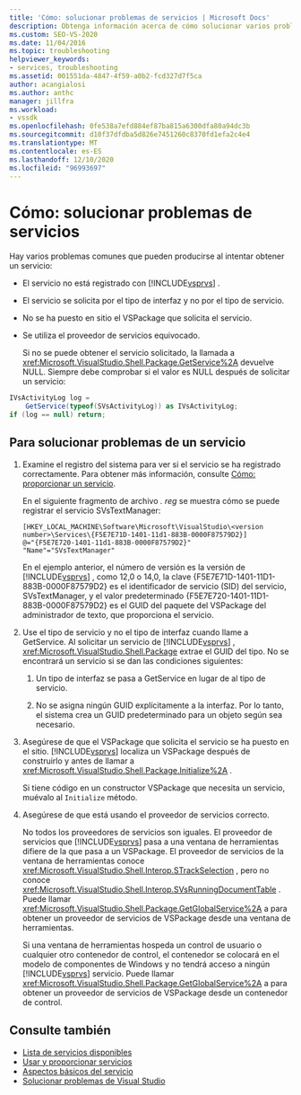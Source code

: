 ```yaml
---
title: 'Cómo: solucionar problemas de servicios | Microsoft Docs'
description: Obtenga información acerca de cómo solucionar varios problemas comunes que pueden producirse al intentar obtener un servicio en el SDK de Visual Studio.
ms.custom: SEO-VS-2020
ms.date: 11/04/2016
ms.topic: troubleshooting
helpviewer_keywords:
- services, troubleshooting
ms.assetid: 001551da-4847-4f59-a0b2-fcd327d7f5ca
author: acangialosi
ms.author: anthc
manager: jillfra
ms.workload:
- vssdk
ms.openlocfilehash: 0fe538a7efd884ef87ba815a6300dfa80a94dc3b
ms.sourcegitcommit: d10f37dfdba5d826e7451260c8370fd1efa2c4e4
ms.translationtype: MT
ms.contentlocale: es-ES
ms.lasthandoff: 12/10/2020
ms.locfileid: "96993697"
---
```

# <a name="how-to-troubleshoot-services"></a>Cómo: solucionar problemas de servicios
Hay varios problemas comunes que pueden producirse al intentar obtener un servicio:

- El servicio no está registrado con [!INCLUDE[vsprvs](../code-quality/includes/vsprvs_md.md)] .

- El servicio se solicita por el tipo de interfaz y no por el tipo de servicio.

- No se ha puesto en sitio el VSPackage que solicita el servicio.

- Se utiliza el proveedor de servicios equivocado.

  Si no se puede obtener el servicio solicitado, la llamada a <xref:Microsoft.VisualStudio.Shell.Package.GetService%2A> devuelve NULL. Siempre debe comprobar si el valor es NULL después de solicitar un servicio:

```csharp
IVsActivityLog log =
    GetService(typeof(SVsActivityLog)) as IVsActivityLog;
if (log == null) return;
```

## <a name="to-troubleshoot-a-service"></a>Para solucionar problemas de un servicio

1. Examine el registro del sistema para ver si el servicio se ha registrado correctamente. Para obtener más información, consulte [Cómo: proporcionar un servicio](../extensibility/how-to-provide-a-service.md).

    En el siguiente fragmento de archivo *. reg* se muestra cómo se puede registrar el servicio SVsTextManager:

   ```
   [HKEY_LOCAL_MACHINE\Software\Microsoft\VisualStudio\<version number>\Services\{F5E7E71D-1401-11d1-883B-0000F87579D2}]
   @="{F5E7E720-1401-11d1-883B-0000F87579D2}"
   "Name"="SVsTextManager"
   ```

    En el ejemplo anterior, el número de versión es la versión de [!INCLUDE[vsprvs](../code-quality/includes/vsprvs_md.md)] , como 12,0 o 14,0, la clave {F5E7E71D-1401-11D1-883B-0000F87579D2} es el identificador de servicio (SID) del servicio, SVsTextManager, y el valor predeterminado {F5E7E720-1401-11D1-883B-0000F87579D2} es el GUID del paquete del VSPackage del administrador de texto, que proporciona el servicio.

2. Use el tipo de servicio y no el tipo de interfaz cuando llame a GetService. Al solicitar un servicio de [!INCLUDE[vsprvs](../code-quality/includes/vsprvs_md.md)] , <xref:Microsoft.VisualStudio.Shell.Package> extrae el GUID del tipo. No se encontrará un servicio si se dan las condiciones siguientes:

   1. Un tipo de interfaz se pasa a GetService en lugar de al tipo de servicio.

   2. No se asigna ningún GUID explícitamente a la interfaz. Por lo tanto, el sistema crea un GUID predeterminado para un objeto según sea necesario.

3. Asegúrese de que el VSPackage que solicita el servicio se ha puesto en el sitio. [!INCLUDE[vsprvs](../code-quality/includes/vsprvs_md.md)] localiza un VSPackage después de construirlo y antes de llamar a <xref:Microsoft.VisualStudio.Shell.Package.Initialize%2A> .

    Si tiene código en un constructor VSPackage que necesita un servicio, muévalo al `Initialize` método.

4. Asegúrese de que está usando el proveedor de servicios correcto.

    No todos los proveedores de servicios son iguales. El proveedor de servicios que [!INCLUDE[vsprvs](../code-quality/includes/vsprvs_md.md)] pasa a una ventana de herramientas difiere de la que pasa a un VSPackage. El proveedor de servicios de la ventana de herramientas conoce <xref:Microsoft.VisualStudio.Shell.Interop.STrackSelection> , pero no conoce <xref:Microsoft.VisualStudio.Shell.Interop.SVsRunningDocumentTable> . Puede llamar <xref:Microsoft.VisualStudio.Shell.Package.GetGlobalService%2A> a para obtener un proveedor de servicios de VSPackage desde una ventana de herramientas.

    Si una ventana de herramientas hospeda un control de usuario o cualquier otro contenedor de control, el contenedor se colocará en el modelo de componentes de Windows y no tendrá acceso a ningún [!INCLUDE[vsprvs](../code-quality/includes/vsprvs_md.md)] servicio. Puede llamar <xref:Microsoft.VisualStudio.Shell.Package.GetGlobalService%2A> a para obtener un proveedor de servicios de VSPackage desde un contenedor de control.

## <a name="see-also"></a>Consulte también
- [Lista de servicios disponibles](../extensibility/internals/list-of-available-services.md)
- [Usar y proporcionar servicios](../extensibility/using-and-providing-services.md)
- [Aspectos básicos del servicio](../extensibility/internals/service-essentials.md)
- [Solucionar problemas de Visual Studio](/troubleshoot/visualstudio/welcome-visual-studio/)